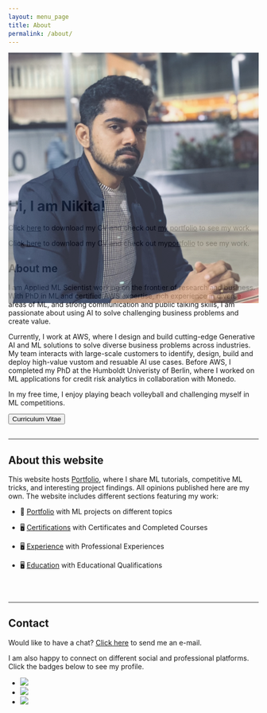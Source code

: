 ```yaml
---
layout: menu_page
title: About
permalink: /about/
---
```


<meta charset="UTF-8">

<div class="container">
  <div style="width:100%;height:0; padding-top:50%;position:relative;">
    <img src="../images/menu/RajeshProfilePic2.jpg" style="width:100%; opacity:0.8; position:absolute; top:0; left:0">
  </div>  
  <div class="content">
    <h1>Hi, I am Nikita!</h1>
    <p><span class="cover-desc" style="color:var(--page-desc-color)">Click <a href="http://127.0.0.1:4000/cv.pdf">here</a> to download my CV and check out <a href="http://127.0.0.1:4000/portfolio/">my portfolio</a> to see my work.</span></p>
  </div>
</div>

<p><span class="page-desc">Click <a href="http://127.0.0.1:4000/cv.pdf">here</a> to download my CV and check out my<a href="http://127.0.0.1:4000/portfolio/">portfolio</a> to see my work.</span></p>


<!----------------------------------------------------------------------------->
## About me

I am Applied ML Scientist working on the frontier of research and business. With PhD in ML and certified AWS expertise, rich experience in diverse areas of ML, and strong communication and public talking skills, I am passionate about using AI to solve challenging business problems and create value. 

Currently, I work at AWS, where I design and build cutting-edge Generative AI and ML solutions to solve diverse business problems across industries. My team interacts with large-scale customers to identify, design, build and deploy high-value vustom and resuable AI use cases. Before AWS, I completed my PhD at the Humboldt Univeristy of Berlin, where I worked on ML applications for credit risk analytics in collaboration with Monedo.

In my free time, I enjoy playing beach volleyball and challenging myself in ML competitions. 

<button class="btn" onclick="window.open('http://127.0.0.1:4000/cv.pdf')"><i class="fas fa-download"></i>  Curriculum Vitae</button>

<hr style="height:1px; visibility:hidden;" />
<hr style="height:1px;border-width:0;color:rgb(50,50,50);background-color:rgb(50,50,50)">

<!----------------------------------------------------------------------------->
## About this website

This website hosts [Portfolio](http://127.0.0.1:4000/portfolio/), where I share ML tutorials, competitive ML tricks, and interesting project findings. All opinions published here are my own. The website includes different sections featuring my work:

- &#128193; [Portfolio](http://127.0.0.1:4000/portfolio/) with ML projects on different topics
<!-- - &#128483; [tech talks](http://127.0.0.1:4000/talks/) with links to presentation slides and talk videos -->
<!-- - &#128218; [ML publications](http://127.0.0.1:4000/papers/) with paper abstracts and full-text PDFs -->
<!-- - &#129351; [Kaggle solutions](http://127.0.0.1:4000/kaggle/) with links to code and write-ups -->
- &#128421; [Certifications](http://127.0.0.1:4000/certifications/) with Certificates and Completed Courses

- &#128421; [Experience](http://127.0.0.1:4000/experience/) with Professional Experiences

- &#128421; [Education](http://127.0.0.1:4000/education/) with Educational Qualifications

<br>

<hr style="height:1px; visibility:hidden;" />
<hr style="height:1px;border-width:0;color:rgb(50,50,50);background-color:rgb(50,50,50)">


<!----------------------------------------------------------------------------->
## Contact

Would like to have a chat? <a href="mailto:vrajeshkanna@icloud.com">Click here</a> to send me an e-mail.

I am also happy to connect on different social and professional platforms. Click the badges below to see my profile.

<div class="social-links" align = "left">
  <ul class = "badge-list">
    <li><a href="https://www.linkedin.com/in/vrajeshtrichy/"><img src="https://img.shields.io/badge/-LinkedIn-306EA8?style=flat&logo=Linkedin&logoColor=white&link=https://www.linkedin.com/in/vrajeshtrichy/"/></a></li>
    <li><a href="https://x.com/Xbot_RK"><img src="https://img.shields.io/badge/-Twitter-4B9AE5?style=flat&logo=Twitter&logoColor=white&link=https://x.com/Xbot_RK"/></a></li>
    <li><a href="https://github.com/vrajeshtrichy"><img src="https://img.shields.io/badge/-GitHub-2F2F2F?style=flat&logo=github&logoColor=white&link=https://github.com/vrajeshtrichy"/></a></li>
  </ul>
</div>
